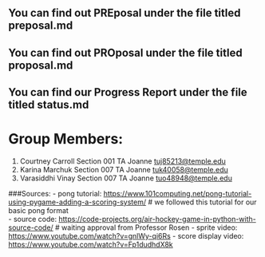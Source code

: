 ## You can find out PREposal under the file titled preposal.md
## You can find out PROposal under the file titled proposal.md
## You can find our Progress Report under the file titled status.md
# Group Members: 
1. Courtney Carroll Section 001 TA Joanne tuj85213@temple.edu 
2. Karina Marchuk Section 007 TA Joanne tuk40058@temple.edu  
3. Varasiddhi Vinay Section 007 TA Joanne tuo48948@temple.edu

###Sources: 
    - pong tutorial: https://www.101computing.net/pong-tutorial-using-pygame-adding-a-scoring-system/
      # we followed this tutorial for our basic pong format   
    - source code: https://code-projects.org/air-hockey-game-in-python-with-source-code/
      # waiting approval from Professor Rosen
    - sprite video: https://www.youtube.com/watch?v=gnlWy-qi6Rs
    - score display video: https://www.youtube.com/watch?v=Fp1dudhdX8k
